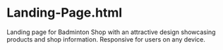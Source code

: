 # Landing-Page.html
Landing page for Badminton Shop with an attractive design showcasing products and shop information. Responsive for users on any device.
